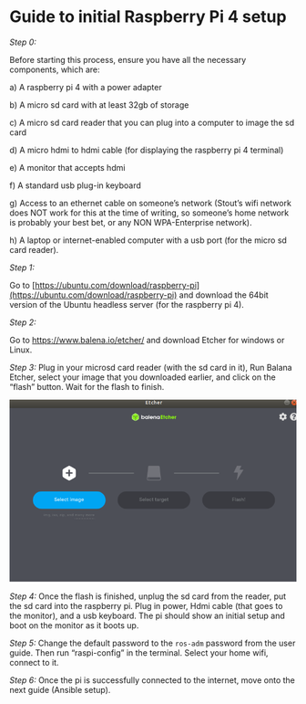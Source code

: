 # Guide to initial Raspberry Pi 4 setup 

*Step 0:*

Before starting this process, ensure you have all the necessary components, which are: 

a) A raspberry pi 4 with a power adapter 

b) A micro sd card with at least 32gb of storage 

c) A micro sd card reader that you can plug into a computer to image the sd card 

d) A micro hdmi to hdmi cable (for displaying the raspberry pi 4 terminal) 

e) A monitor that accepts hdmi 

f) A standard usb plug-in keyboard 

g) Access to an ethernet cable on someone’s network (Stout’s wifi network does NOT work for this at the time of writing, so someone’s home network is probably your best bet, or any NON WPA-Enterprise network). 

h) A laptop or internet-enabled computer with a usb port (for the micro sd card reader). 

 

 

*Step 1:* 

Go to [https://ubuntu.com/download/raspberry-pi](https://ubuntu.com/download/raspberry-pi) and download the 64bit version of the Ubuntu headless server (for the raspberry pi 4). 

 

*Step 2:*

Go to https://www.balena.io/etcher/ and download Etcher for windows or Linux. 


*Step 3:* Plug in your microsd card reader (with the sd card in it), Run Balana Etcher, select your image that you downloaded earlier, and click on the “flash” button. Wait for the flash to finish. 

![Balena Etcher should look like this! Click on the leftmost button and go find your image. Click on the middle button and select the sd card reader. Then click the flash button!](https://github.com/CapstoneThrone/amr-installer/blob/jh-add-docs/guides/etcher_picture.png "Balena Etcher")

*Step 4:* Once the flash is finished, unplug the sd card from the reader, put the sd card into the raspberry pi. Plug in power, Hdmi cable (that goes to the monitor), and a usb keyboard. The pi should show an initial setup and boot on the monitor as it boots up. 

 

*Step 5:* Change the default password to the `ros-adm` password from the user guide. Then run “raspi-config” in the terminal. Select your home wifi, connect to it. 

 

*Step 6:* Once the pi is successfully connected to the internet, move onto the next guide (Ansible setup). 
